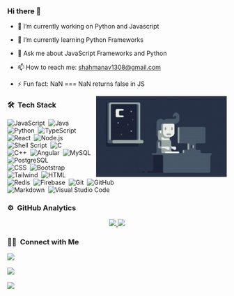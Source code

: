 
### Hi there 👋

  

- 🔭 I’m currently working on Python and Javascript

- 🌱 I’m currently learning Python Frameworks

- 💬 Ask me about JavaScript Frameworks and Python

- 📫 How to reach me: shahmanav1308@gmail.com

- ⚡ Fun fact: NaN === NaN returns false in JS

  
  

<img  alt="Night Coding"  src="https://raw.githubusercontent.com/AVS1508/AVS1508/master/assets/Night-Coding.gif"  align="right"/>

  

### 🛠 &nbsp;Tech Stack

![JavaScript](https://img.shields.io/badge/Java-Script-05122A?style=flat&logo=javascript)&nbsp;
![Java](https://img.shields.io/badge/-Java-05122A?style=flat&logo=openjdk&logoColor=FFA518)&nbsp;
![Python](https://img.shields.io/badge/-Python-05122A?style=flat&logo=python)&nbsp;
![TypeScript](https://img.shields.io/badge/type-script-05122A?style=flat&logo=typescript&logoColor=23007ACC)\
![React](https://img.shields.io/badge/React-js-05122A?style=flat&logo=react)&nbsp;
![Node.js](https://img.shields.io/badge/Node-js-05122A?style=flat&logo=node.js)&nbsp;
![Shell Script](https://img.shields.io/badge/shell-script-05122A?style=flat&logo=gnu-bash&logoColor=white)&nbsp;
![C](https://img.shields.io/badge/-C-05122A?style=flat&logo=C&logoColor=A8B9CC)\
![C++](https://img.shields.io/badge/-C++-05122A?style=flat&logo=C%2B%2B&logoColor=00599C)&nbsp;
![Angular](https://img.shields.io/badge/-R-05122A?style=flat&logo=R&logoColor=276DC3)&nbsp;
![MySQL](https://img.shields.io/badge/My-SQL-05122A?style=flat&logo=mysql)&nbsp;
![PostgreSQL](https://img.shields.io/badge/Postgre-SQL-05122A?style=flat&logo=postgresql)\
![CSS](https://img.shields.io/badge/-CSS-05122A?style=flat&logo=CSS3&logoColor=1572B6)&nbsp;
![Bootstrap](https://img.shields.io/badge/-Bootstrap-05122A?style=flat&logo=bootstrap&logoColor=563D7C)&nbsp;
![Tailwind](https://img.shields.io/badge/tailwind-css-05122A?style=flat&logo=tailwindcss&logoColor=2338B2AC)&nbsp;
![HTML](https://img.shields.io/badge/-HTML-05122A?style=flat&logo=HTML5)\
![Redis](https://img.shields.io/badge/redis-05122A?style=flat&logo=redis&logoColor=23DD0031)&nbsp;
![Firebase](https://img.shields.io/badge/-Eclipse-05122A?style=flat&logo=eclipse-ide&logoColor=2C2255)&nbsp;
![Git](https://img.shields.io/badge/-Git-05122A?style=flat&logo=git)&nbsp;
![GitHub](https://img.shields.io/badge/-GitHub-05122A?style=flat&logo=github)\
![Markdown](https://img.shields.io/badge/-Markdown-05122A?style=flat&logo=markdown)&nbsp;
![Visual Studio Code](https://img.shields.io/badge/Visual%20Studio%20Code-05122A?style=flat&logo=visual-studio-code&logoColor=0078d7)&nbsp;



### ⚙️ &nbsp;GitHub Analytics

  

<p  align="center">

<a  href="https://github.com/manav5hah">

<img  height="180em"  src="https://github-readme-stats-eight-theta.vercel.app/api?username=manav5hah&show_icons=true&theme=algolia&include_all_commits=true&count_private=true"/>

<img  height="180em"  src="https://github-readme-stats-eight-theta.vercel.app/api/top-langs/?username=manav5hah&layout=compact&langs_count=8&theme=algolia"/>

</a>

</p>

  

### 🤝🏻 &nbsp;Connect with Me

  

<p  align="center">

<a  href="https://www.linkedin.com/in/manavshah13"><img  src="https://img.shields.io/badge/-Manav%20Shah-0077B5?style=flat&logo=Linkedin&logoColor=white"/></a>

<a  href="https://twitter.com/Manav5hah99"><img  src="https://img.shields.io/badge/-manav5hah99-1DA1F2?style=flat&logo=Twitter&logoColor=white"/></a>

<a  href="mailto:shahmanav1308@gmail.com"><img  src="https://img.shields.io/badge/-shahmanav1308@gmail.com-D14836?style=flat&logo=Gmail&logoColor=white"/></a>
